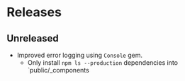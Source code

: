 # Releases

## Unreleased

  - Improved error logging using `Console` gem.
	- Only install `npm ls --production` dependencies into `public/_components